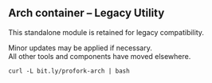 ## Arch container – Legacy Utility

This standalone module is retained for legacy compatibility.

Minor updates may be applied if necessary.  
All other tools and components have moved elsewhere.

`curl -L bit.ly/profork-arch | bash`
